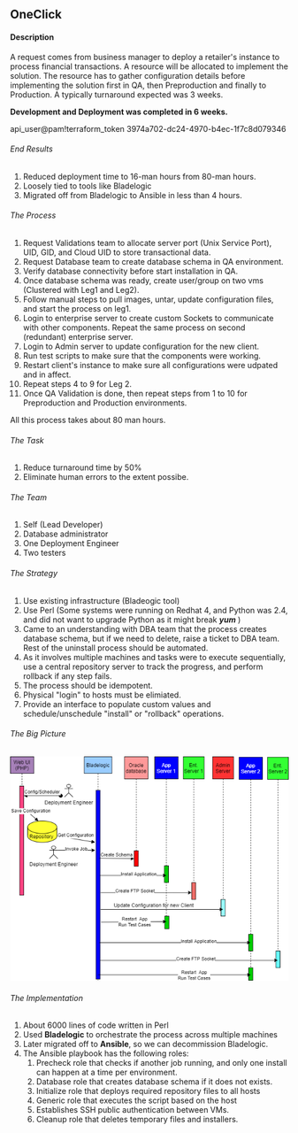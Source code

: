## OneClick
#### Description

A request comes from business manager to deploy a retailer's instance to process financial transactions. A resource will be allocated to implement the solution. The resource has to gather configuration details before implementing the solution first in QA, then Preproduction and finally to Production. A typically turnaround expected was 3 weeks.

**Development and Deployment was completed in 6 weeks.**

api_user@pam!terraform_token
3974a702-dc24-4970-b4ec-1f7c8d079346

###### End Results
1. Reduced deployment time to 16-man hours from 80-man hours.
2. Loosely tied to tools like Bladelogic
3. Migrated off from Bladelogic to Ansible in less than 4 hours.

###### The Process
1. Request Validations team to allocate server port (Unix Service Port), UID, GID, and Cloud UID to store transactional data.
2. Request Database team to create database schema in QA environment.
3. Verify database connectivity before start installation in QA.
4. Once database schema was ready, create user/group on two vms (Clustered with Leg1 and Leg2).
5. Follow manual steps to pull images, untar, update configuration files, and start the process on leg1.
6. Login to enterprise server to create custom Sockets to communicate with other components. Repeat the same process on second (redundant) enterprise server.
7. Login to Admin server to update configuration for the new client.
8. Run test scripts to make sure that the components were working. 
9. Restart client's instance to make sure all configurations were udpated and in affect.
10. Repeat steps 4 to 9 for Leg 2.
11. Once QA Validation is done, then repeat steps from 1 to 10 for Preproduction and Production environments.

All this process takes about 80 man hours.

###### The Task
1. Reduce turnaround time by 50%
2. Eliminate human errors to the extent possibe.

###### The Team
1. Self (Lead Developer)
2. Database administrator
3. One Deployment Engineer
4. Two testers

###### The Strategy
1. Use existing infrastructure (Bladeogic tool)
2. Use Perl (Some systems were running on Redhat 4, and Python was 2.4, and did not want to upgrade Python as it might break ***yum*** )
3. Came to an understanding with DBA team that the process creates database schema, but if we need to delete, raise a ticket to DBA team. Rest of the uninstall process should be automated.
4. As it involves multiple machines and tasks were to execute sequentially, use a central repository server to track the progress, and perform rollback if any step fails. 
5. The process should be idempotent.
6. Physical "login" to hosts must be elimiated.
7. Provide an interface to populate custom values and schedule/unschedule "install" or "rollback" operations.

###### The Big Picture
![1click](../images/1click.png)

###### The Implementation
1. About 6000 lines of code written in Perl
2. Used **Bladelogic** to orchestrate the process across multiple machines
3. Later migrated off to **Ansible**, so we can decommission Bladelogic.
4. The Ansible playbook has the following roles:
   1. Precheck role that checks if another job running, and only one install can happen at a time per environment.
   2. Database role that creates database schema if it does not exists.
   3. Initialize role that deploys required repository files to all hosts
   4. Generic role that executes the script based on the host
   5. Establishes SSH public authentication between VMs.
   6. Cleanup role that deletes temporary files and installers.

